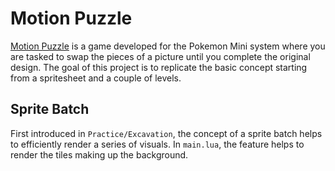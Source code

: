 # Motion Puzzle

[Motion Puzzle](https://serebii.net/mini/puzzle/#motion) is a game developed for the Pokemon Mini system where you are tasked to swap the pieces of a picture until you complete the original design. The goal of this project is to replicate the basic concept starting from a spritesheet and a couple of levels.

## Sprite Batch

First introduced in `Practice/Excavation`, the concept of a sprite batch helps to efficiently render a series of visuals. In `main.lua`, the feature helps to render the tiles making up the background.
